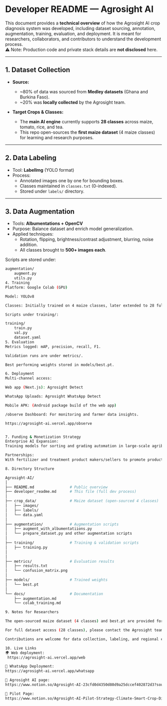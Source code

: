 # Developer README — Agrosight AI

This document provides a **technical overview** of how the Agrosight AI crop diagnosis system was developed, including dataset sourcing, annotation, augmentation, training, evaluation, and deployment. It is meant for researchers, collaborators, and contributors to understand the development process.  
⚠️ Note: Production code and private stack details are **not disclosed** here.

---

## 1. Dataset Collection

- **Source:**  
  - ~80% of data was sourced from **Medley datasets** (Ghana and Burkina Faso).  
  - ~20% was **locally collected** by the Agrosight team.  

- **Target Crops & Classes:**  
  - The **main AI engine** currently supports **28 classes** across maize, tomato, rice, and tea.  
  - This repo open-sources the **first maize dataset** (4 maize classes) for learning and research purposes.

---

## 2. Data Labeling

- Tool: **LabelImg** (YOLO format)  
- Process:  
  - Annotated images one by one for bounding boxes.  
  - Classes maintained in `classes.txt` (0-indexed).  
  - Stored under `labels/` directory.

---

## 3. Data Augmentation

- Tools: **Albumentations + OpenCV**  
- Purpose: Balance dataset and enrich model generalization.  
- Applied techniques:  
  - Rotation, flipping, brightness/contrast adjustment, blurring, noise addition.  
  - All classes brought to **500+ images each**.  

Scripts are stored under:  
```bash
augmentation/
    augment.py
    utils.py
4. Training
Platform: Google Colab (GPU)

Model: YOLOv8

Classes: Initially trained on 4 maize classes, later extended to 28 full classes.

Scripts under training/:

training/
    train.py
    val.py
    dataset.yaml
5. Evaluation
Metrics logged: mAP, precision, recall, F1.

Validation runs are under metrics/.

Best performing weights stored in models/best.pt.

6. Deployment
Multi-channel access:

Web app (Next.js): Agrosight Detect

WhatsApp Uploads: Agrosight WhatsApp Detect

Mobile APK: (Android package build of the web app)

/observe Dashboard: For monitoring and farmer data insights.

https://agrosight-ai.vercel.app/observe


7. Funding & Monetization Strategy
Enterprise AI Expansion:
Training models for sorting and grading automation in large-scale agribusiness.

Partnerships:
With fertilizer and treatment product makers/sellers to promote products via recommendations.

8. Directory Structure

Agrosight-AI/
│
├── README.md                # Public overview
├── developer_readme.md      # This file (full dev process)
│
├── crop_data/               # Maize dataset (open-sourced 4 classes)
│   ├── images/
│   ├── labels/
│   └── data.yaml
│
├── augmentation/            # Augmentation scripts
│   ├── augment_with_albumentatiions.py
│   └── prepare_dataset.py and other augmentation scripts
│
├── training/                # Training & validation scripts
│   ├── training.py
│  
│
├── metrics/                 # Evaluation results
│   ├── results.txt
│   └── confusion_matrix.png
│
├── models/                  # Trained weights
│   └── best.pt
│
└── docs/                    # Documentation
    ├── augmentation.md
    └── colab_training.md

9. Notes for Researchers

The open-sourced maize dataset (4 classes) and best.pt are provided for educational and research purposes only.

For full dataset access (28 classes), please contact the Agrosight team.

Contributions are welcome for data collection, labeling, and regional expansion.

10. Live Links
🌍 Web deployment:
 https://agrosight-ai.vercel.app/web

📱 WhatsApp Deployment:
https://agrosight-ai.vercel.app/whatsapp

📝 Agrosight AI page:
https://www.notion.so/Agrosight-AI-23cfd0d4350d80d9a25dccef402872d3?source=copy_link

🚜 Pilot Page:
https://www.notion.so/Agrosight-AI-Pilot-Strategy-Climate-Smart-Crop-Diagnostics-251fd0d4350d806681c0efb6714bcfa2?source=copy_link
